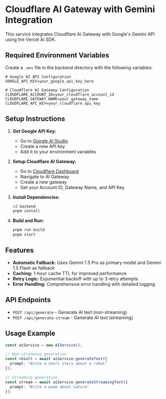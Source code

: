 # Cloudflare AI Gateway with Gemini Integration

This service integrates Cloudflare AI Gateway with Google's Gemini API using the Vercel AI SDK.

## Required Environment Variables

Create a `.env` file in the backend directory with the following variables:

```env
# Google AI API Configuration
GOOGLE_API_KEY=your_google_api_key_here

# Cloudflare AI Gateway Configuration
CLOUDFLARE_ACCOUNT_ID=your_cloudflare_account_id
CLOUDFLARE_GATEWAY_NAME=your_gateway_name
CLOUDFLARE_API_KEY=your_cloudflare_api_key
```

## Setup Instructions

1. **Get Google API Key:**
   - Go to [Google AI Studio](https://aistudio.google.com/)
   - Create a new API key
   - Add it to your environment variables

2. **Setup Cloudflare AI Gateway:**
   - Go to [Cloudflare Dashboard](https://dash.cloudflare.com/)
   - Navigate to AI Gateway
   - Create a new gateway
   - Get your Account ID, Gateway Name, and API Key

3. **Install Dependencies:**
   ```bash
   cd backend
   pnpm install
   ```

4. **Build and Run:**
   ```bash
   pnpm run build
   pnpm start
   ```

## Features

- **Automatic Fallback:** Uses Gemini 1.5 Pro as primary model and Gemini 1.5 Flash as fallback
- **Caching:** 1-hour cache TTL for improved performance
- **Retry Logic:** Exponential backoff with up to 3 retry attempts
- **Error Handling:** Comprehensive error handling with detailed logging

## API Endpoints

- `POST /api/generate` - Generate AI text (non-streaming)
- `POST /api/generate-stream` - Generate AI text (streaming)

## Usage Example

```typescript
const aiService = new AIService();

// Non-streaming generation
const result = await aiService.generateText({
  prompt: "Write a short story about a robot"
});

// Streaming generation
const stream = await aiService.generateStreamingText({
  prompt: "Write a poem about nature"
});
```
